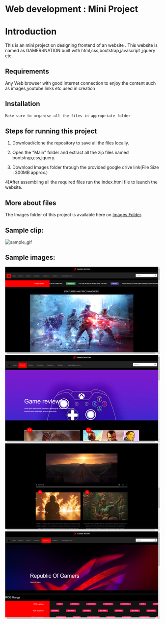 # Web development : Mini Project 

# Introduction

This is an mini project on designing frontend of an website .
This website is named as GAMERSNATION built with html,css,bootstrap,javascript ,jquery etc.

## Requirements

Any Web browser with good internet connection to enjoy the content such as images,youtube links etc used in creation

## Installation

```bash
Make sure to organise all the files in appropriate folder 
```

## Steps for running this project

1) Download/clone the repository to save all the files locally.

2) Open the "Main" folder and extract all the zip files named bootstrap,css,jquery.

3) Download Images folder through the provided google drive link(File Size : 300MB approx.)
      
 4)After assembling all the required files run the index.html file to launch the website.  
  

## More about files

The Images folder of this project is available here on [Images Folder](https://drive.google.com/open?id=1nrR6qrenAPhGQ8er_rPUoB0w18g0m-EL).

## Sample clip:
![sample_gif](websample.gif)

## Sample images:

![sample_image1](1.png)
![sample_image2](2.png)
![sample_image3](3.png)
![sample_image4](4.png)


